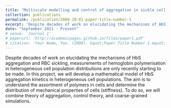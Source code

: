 ```yaml
---
title: "Multiscale modelling and control of aggregation in sickle cell populations"
collection: publications
permalink: /publication/2009-10-01-paper-title-number-1
excerpt: 'Despite decades of work on elucidating the mechanisms of HbS aggregation and RBC sickling, measurements of hemoglobin polymerisation in heterogeneous cell population distributions are only recently starting to be made. In this project, we will develop a mathematical model of HbS aggregation kinetics in heterogeneous cell populations. The aim is to understand the assortment of polymers in cells and determine the distribution of mechanical properties of cells (stiffness).  To do so, we will combine theory of aggregation, control theory, and coarse-grained simulations. '
date: "September 2021 - Present"
# venue: 'Journal 1'
# paperurl: 'http://academicpages.github.io/files/paper1.pdf'
# citation: 'Your Name, You. (2009). &quot;Paper Title Number 1.&quot; <i>Journal 1</i>. 1(1).'
---
```

Despite decades of work on elucidating the mechanisms of HbS aggregation and RBC sickling, measurements of hemoglobin polymerisation in heterogeneous cell population distributions are only recently starting to be made. In this project, we will develop a mathematical model of HbS aggregation kinetics in heterogeneous cell populations. The aim is to understand the assortment of polymers in cells and determine the distribution of mechanical properties of cells (stiffness).  To do so, we will combine theory of aggregation, control theory, and coarse-grained simulations. 

<!-- [Download paper here](http://academicpages.github.io/files/paper1.pdf) -->

<!-- Recommended citation: Your Name, You. (2009). "Paper Title Number 1." <i>Journal 1</i>. 1(1). -->